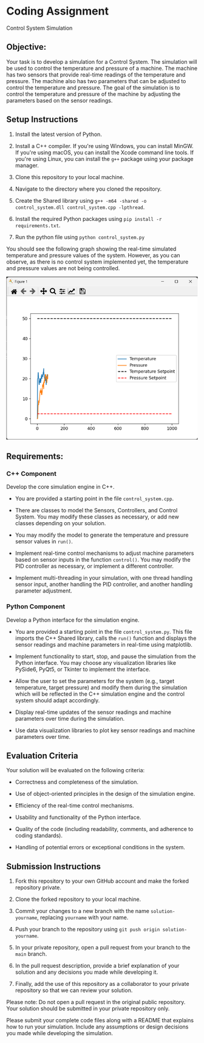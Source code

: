 # Coding Assignment  

Control System Simulation

## Objective:

Your task is to develop a simulation for a Control System. The simulation will be used to control the temperature and pressure of a machine. The machine has two sensors that provide real-time readings of the temperature and pressure. The machine also has two parameters that can be adjusted to control the temperature and pressure. The goal of the simulation is to control the temperature and pressure of the machine by adjusting the parameters based on the sensor readings.

## Setup Instructions

1. Install the latest version of Python.

2. Install a C++ compiler. If you're using Windows, you can install MinGW. If you're using macOS, you can install the Xcode command line tools. If you're using Linux, you can install the `g++` package using your package manager.

3. Clone this repository to your local machine.

4. Navigate to the directory where you cloned the repository.

5. Create the Shared library using `g++ -m64 -shared -o control_system.dll control_system.cpp -lpthread`.

7. Install the required Python packages using `pip install -r requirements.txt`.

6. Run the python file using `python control_system.py`

You should see the following graph showing the real-time simulated temperature and pressure values of the system. However, as you can observe, as there is no control system implemented yet, the temperature and pressure values are not being controlled.

![Image](control_system.png)

## Requirements:

### C++ Component 

Develop the core simulation engine in C++.

- You are provided a starting point in the file `control_system.cpp`.

- There are classes to model the Sensors, Controllers, and Control System. You may modify these classes as necessary, or add new classes depending on your solution.

- You may modify the model to generate the temperature and pressure sensor values in `run()`.

- Implement real-time control mechanisms to adjust machine parameters based on sensor inputs in the function `control()`. You may modify the PID controller as necessary, or implement a different controller.

- Implement multi-threading in your simulation, with one thread handling sensor input, another handling the PID controller, and another handling parameter adjustment.

### Python Component

Develop a Python interface for the simulation engine.

- You are provided a starting point in the file `control_system.py`. This file imports the C++ Shared library, calls the `run()` function and displays the sensor readings and machine parameters in real-time using matplotlib.

- Implement functionality to start, stop, and pause the simulation from the Python interface. You may choose any visualization libraries like PySide6, PyQt5, or Tkinter to implement the interface.

- Allow the user to set the parameters for the system (e.g., target temperature, target pressure) and modify them during the simulation which will be reflected in the C++ simulation engine and the control system should adapt accordingly.

- Display real-time updates of the sensor readings and machine parameters over time during the simulation.

- Use data visualization libraries to plot key sensor readings and machine parameters over time.

## Evaluation Criteria

Your solution will be evaluated on the following criteria:

- Correctness and completeness of the simulation.

- Use of object-oriented principles in the design of the simulation engine.

- Efficiency of the real-time control mechanisms.

- Usability and functionality of the Python interface.

- Quality of the code (including readability, comments, and adherence to coding standards).

- Handling of potential errors or exceptional conditions in the system.

## Submission Instructions

1. Fork this repository to your own GitHub account and make the forked repository private.

2. Clone the forked repository to your local machine.

3. Commit your changes to a new branch with the name `solution-yourname`, replacing `yourname` with your name.

4. Push your branch to the repository using `git push origin solution-yourname`.

5. In your private repository, open a pull request from your branch to the `main` branch.

6. In the pull request description, provide a brief explanation of your solution and any decisions you made while developing it.

7. Finally, add the use of this repository as a collaborator to your private repository so that we can review your solution.

Please note: Do not open a pull request in the original public repository. Your solution should be submitted in your private repository only.

Please submit your complete code files along with a README that explains how to run your simulation. Include any assumptions or design decisions you made while developing the simulation.
